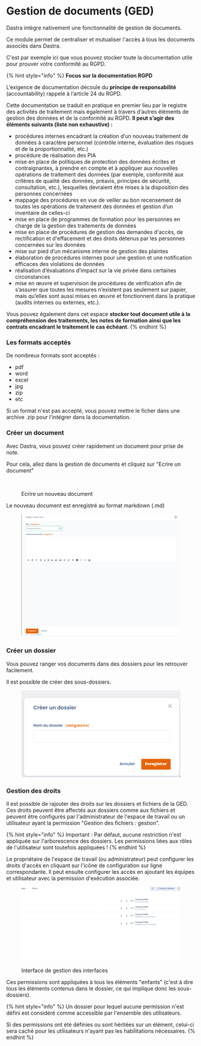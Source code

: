 # Gestion de documents (GED)

Dastra intègre nativement une fonctionnalité de gestion de documents.&#x20;

Ce module permet de centraliser et mutualiser l'accès à tous les documents associés dans Dastra.

C'est par exemple ici que vous pouvez stocker toute la documentation utile pour prouver votre conformité au RGPD.

{% hint style="info" %}
**Focus sur la documentation RGPD**

&#x20;

L’exigence de documentation découle du **principe de responsabilité** (accountability) rappelé à l’article 24 du RGPD.

Cette documentation se traduit en pratique en premier lieu par le registre des activités de traitement mais également à travers d’autres éléments de gestion des données et de la conformité au RGPD. **Il peut s’agir des éléments suivants (liste non exhaustive) :**

* procédures internes encadrant la création d’un nouveau traitement de données à caractère personnel (contrôle interne, évaluation des risques et de la proportionnalité, etc.)
* procédure de réalisation des PIA
* mise en place de politiques de protection des données écrites et contraignantes, à prendre en compte et à appliquer aux nouvelles opérations de traitement des données (par exemple, conformité aux critères de qualité des données, préavis, principes de sécurité, consultation, etc.), lesquelles devraient être mises à la disposition des personnes concernées
* mappage des procédures en vue de veiller au bon recensement de toutes les opérations de traitement des données et gestion d’un inventaire de celles-ci
* mise en place de programmes de formation pour les personnes en charge de la gestion des traitements de données
* mise en place de procédures de gestion des demandes d'accès, de rectification et d'effacement et des droits détenus par les personnes concernées sur les données
* mise sur pied d’un mécanisme interne de gestion des plaintes
* élaboration de procédures internes pour une gestion et une notification efficaces des violations de données
* réalisation d’évaluations d’impact sur la vie privée dans certaines circonstances
* mise en œuvre et supervision de procédures de vérification afin de s’assurer que toutes les mesures n’existent pas seulement sur papier, mais qu’elles sont aussi mises en œuvre et fonctionnent dans la pratique (audits internes ou externes, etc.).

Vous pouvez également dans cet espace **stocker tout document utile à la compréhension des traitements, les notes de formation ainsi que les contrats encadrant le traitement le cas échéant**.
{% endhint %}

### Les formats acceptés

De nombreux formats sont acceptés :

* pdf
* word
* excel
* jpg
* zip
* etc

Si un format n'est pas accepté, vous pouvez mettre le ficher dans une archive .zip pour l'intégrer dans la documentation.&#x20;

### Créer un document

Avec Dastra, vous pouvez créer rapidement un document pour prise de note.&#x20;

Pour cela, allez dans la gestion de documents et cliquez sur "Ecrire un document"

&#x20;

<figure><img src="../../.gitbook/assets/Capture d&#x27;écran 2024-12-18 104431.png" alt=""><figcaption><p>Ecrire un nouveau document</p></figcaption></figure>

Le nouveau document est enregistré au format markdown (.md)

<figure><img src="../../.gitbook/assets/image (1) (4).png" alt=""><figcaption></figcaption></figure>

### Créer un dossier

Vous pouvez ranger vos documents dans des dossiers pour les retrouver facilement.&#x20;

Il est possible de créer des sous-dossiers.

<figure><img src="../../.gitbook/assets/image (8) (3).png" alt=""><figcaption></figcaption></figure>

### Gestion des droits

Il est possible de rajouter des droits sur les dossiers et fichiers de la GED. Ces droits peuvent être affectés aux dossiers comme aux fichiers et peuvent être configurés par l'administrateur de l'espace de travail ou un utilisateur ayant la permission "Gestion des fichiers : gestion".

{% hint style="info" %}
Important : Par défaut, aucune restriction n'est appliquée sur l'arborescence des dossiers. Les permissions liées aux rôles de l'utilisateur sont toutefois appliquées !&#x20;
{% endhint %}

Le propriétaire de l'espace de travail (ou administrateur) peut configurer les droits d'accès en cliquant sur l'icône de configuration sur ligne correspondante. Il peut ensuite configurer les accès en ajoutant les équipes et utilisateur avec la permission d'exécution associée.

&#x20;

<figure><img src="../../.gitbook/assets/select-permission.gif" alt=""><figcaption><p>Interface de gestion des interfaces</p></figcaption></figure>

Ces permissions sont appliquées à tous les éléments "enfants" (c'est à dire tous les éléments contenus dans le dossier, ce qui implique donc les sous-dossiers).&#x20;

{% hint style="info" %}
Un dossier pour lequel aucune permission n'est défini est considéré comme accessible par l'ensemble des utilisateurs.

Si des permissions ont été définies ou sont héritées sur un élément, celui-ci sera caché pour les utilisateurs n'ayant pas les habilitations nécessaires.
{% endhint %}
